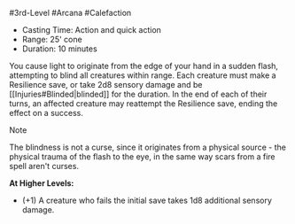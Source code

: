 #3rd-Level #Arcana #Calefaction
 
- Casting Time: Action and quick action
- Range: 25' cone
- Duration: 10 minutes  

You cause light to originate from the edge of your hand in a sudden flash, attempting to blind all creatures within range. Each creature must make a Resilience save, or take 2d8 sensory damage and be [[Injuries#Blinded|blinded]] for the duration. In the end of each of their turns, an affected creature may reattempt the Resilience save, ending the effect on a success. 

>[!note] 
>The blindness is not a curse, since it originates from a physical source - the physical trauma of the flash to the eye, in the same way scars from a fire spell aren't curses.
 
**At Higher Levels:** 
* (+1) A creature who fails the initial save takes 1d8 additional sensory damage.